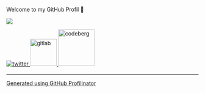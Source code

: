 
Welcome to my GitHub Profil 👋

<img src="https://github-readme-stats.vercel.app/api?username=Ein-Tim&show_icons=true&count_private=true&hide_border=true" align="center" />  

>

<a href="https://twitter.com/EinTim2" target="_blank">
<img src=https://img.shields.io/badge/twitter-%2300acee.svg?&style=for-the-badge&logo=twitter&logoColor=white alt=twitter style="margin-bottom: 5px;" />
</a>
<a href="https://gitlab.com/Ein-Tim" target="_blank">
<img src=https://user-images.githubusercontent.com/67682506/113917166-28a0e180-97e1-11eb-9533-565aac271eef.png width=70&style=for-the-badge&logo=GitLab&logoColor=white alt=gitlab style="margin-bottom: 5px;" />
</a>
<a href="https://codeberg.org/Ein-Tim" target="_blank">
<img src=https://user-images.githubusercontent.com/67682506/114096263-c8806d00-98be-11eb-8357-b051c807bd39.png width=95&style=for-the-badge&logo=Codeberg&logoColor=white alt=codeberg style="margin-bottom: 5px;" />

---

Generated using [GitHub Profilinator](https://profilinator.rishav.dev)
